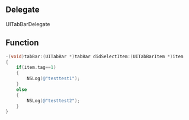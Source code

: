 ## Delegate

UITabBarDelegate

## Function

```objective-c
-(void)tabBar:(UITabBar *)tabBar didSelectItem:(UITabBarItem *)item
{
    if(item.tag==1)
    {
        NSLog(@"testtest1");
    }
    else
    {
        NSLog(@"testtest2");
    }
}
```
